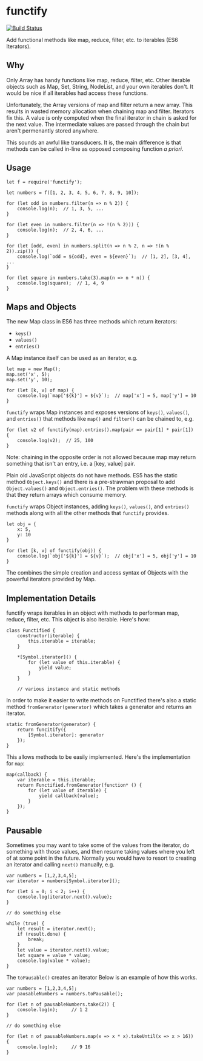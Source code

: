 # functify
[![Build Status](https://travis-ci.org/kevinbarabash/functify.svg?branch=v0.3.3)](https://travis-ci.org/kevinbarabash/functify)

Add functional methods like map, reduce, filter, etc. to iterables (ES6 Iterators).

## Why

Only Array has handy functions like map, reduce, filter, etc.  Other iterable
objects such as Map, Set, String, NodeList, and your own iterables don't.  It
would be nice if all iterables had access these functions.

Unfortunately, the Array versions of map and filter return a new array.  This
results in wasted memory allocation when chaining map and filter.  Iterators fix
this.  A value is only computed when the final iterator in chain is asked for the
next value.  The intermediate values are passed through the chain but aren't 
permenantly stored anywhere.

This sounds an awful like transducers.  It is, the main difference is that 
methods can be called in-line as opposed composing function _a priori_.

## Usage

    let f = require('functify');

    let numbers = f([1, 2, 3, 4, 5, 6, 7, 8, 9, 10]);
    
    for (let odd in numbers.filter(n => n % 2)) {
        console.log(n);  // 1, 3, 5, ...
    }
    
    for (let even in numbers.filter(n => !(n % 2))) {
        console.log(n);  // 2, 4, 6, ...
    }
    
    for (let [odd, even] in numbers.split(n => n % 2, n => !(n % 2)).zip()) {
        console.log(`odd = ${odd}, even = ${even}`);  // [1, 2], [3, 4], ...
    }
    
    for (let square in numbers.take(3).map(n => n * n)) {
        console.log(square);  // 1, 4, 9
    }
    
## Maps and Objects

The new Map class in ES6 has three methods which return iterators:

- `keys()`
- `values()`
- `entries()`

A Map instance itself can be used as an iterator, e.g.

    let map = new Map();
    map.set('x', 5);
    map.set('y', 10);
    
    for (let [k, v] of map) {
        console.log(`map['${k}'] = ${v}`);  // map['x'] = 5, map['y'] = 10
    }
    
`functify` wraps Map instances and exposes versions of `keys()`, `values()`, 
and `entries()` that methods like `map()` and `filter()` can be chained to, e.g.

    for (let v2 of functify(map).entries().map(pair => pair[1] * pair[1]) {
        console.log(v2);  // 25, 100
    }
    
Note: chaining in the opposite order is not allowed because map may return 
something that isn't an entry, i.e. a [key, value] pair.

Plain old JavaScript objects do not have methods.  ES5 has the static method
`Object.keys()` and there is a pre-strawman proposal to add `Object.values()`
and `Object.entries()`.  The problem with these methods is that they return 
arrays which consume memory.

`functify` wraps Object instances, adding `keys()`, `values()`, and `entries()`
methods along with all the other methods that `functify` provides.

    let obj = {
        x: 5,
        y: 10
    }
    
    for (let [k, v] of functify(obj)) {
        console.log(`obj['${k}'] = ${v}`);  // obj['x'] = 5, obj['y'] = 10
    }
    
The combines the simple creation and access syntax of Objects with the powerful
iterators provided by Map.
    
## Implementation Details

functify wraps iterables in an object with methods to performan map, reduce, 
filter, etc.  This object is also iterable.  Here's how:

    class Functified {
        constructor(iterable) {
            this.iterable = iterable;
        }

        *[Symbol.iterator]() {
            for (let value of this.iterable) {
                yield value;
            }
        }

        // various instance and static methods

In order to make it easier to write methods on Functified there's also a static
method `fromGenerator(generator)` which takes a generator and returns an iterator.

    static fromGenerator(generator) {
        return funcitify({
            [Symbol.iterator]: generator
        });
    }
    
This allows methods to be easily implemented.  Here's the implementation for `map`:

    map(callback) {
        var iterable = this.iterable;
        return Functified.fromGenerator(function* () {
            for (let value of iterable) {
                yield callback(value);
            }
        });
    }

## Pausable

Sometimes you may want to take some of the values from the iterator, do something
with those values, and then resume taking values where you left of at some point
in the future.  Normally you would have to resort to creating an iterator and 
calling `next()` manually, e.g.

    var numbers = [1,2,3,4,5];
    var iterator = numbers[Symbol.iterator]();
    
    for (let i = 0; i < 2; i++) {
        console.log(iterator.next().value);
    }
    
    // do something else
    
    while (true) {
        let result = iterator.next();
        if (result.done) {
            break;
        }
        let value = iterator.next().value;
        let square = value * value;
        console.log(value * value);
    }
    
The `toPausable()` creates an iterator Below is an example of how this works.

    var numbers = [1,2,3,4,5];
    var pausableNumbers = numbers.toPausable();
    
    for (let n of pausableNumbers.take(2)) {
        console.log(n);     // 1 2
    }
    
    // do something else
    
    for (let n of pausableNumbers.map(x => x * x).takeUntil(x => x > 16)) {
        console.log(n);     // 9 16
    }
